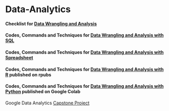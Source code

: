 # Data-Analytics
#### Checklist for [Data Wrangling and Analysis](https://github.com/Ahmet-Ozkaya/Data-Analytics/blob/main/Data%20Wrangling%20Checklist.md)
#### Codes, Commands and Techniques for [Data Wrangling and Analysis with SQL](https://github.com/Ahmet-Ozkaya/Data-Analytics/blob/main/Data%20Wrangling%20and%20Analysis%20with%20SQL.md)
#### Codes, Commands and Techniques for [Data Wrangling and Analysis with Spreadsheet](https://github.com/Ahmet-Ozkaya/Data-Analytics/blob/main/Data%20Wrangling%20and%20Analysis%20with%20Spreadsheet.md)
#### Codes, Commands and Techniques for [Data Wrangling and Analysis with R](https://rpubs.com/ahmet-ozkaya/985606) published on rpubs
#### Codes, Commands and Techniques for [Data Wrangling and Analysis with Python](https://colab.research.google.com/drive/1etz3KjBwNO_aMYZ1VZn80xMcQKb91CgU?usp=sharing) published on Google Colab
Google Data Analytics [Capstone Project](https://public.tableau.com/app/profile/ahmet.ozkaya/viz/DataAnalystJobsSalaries-US/Dashboard1)
